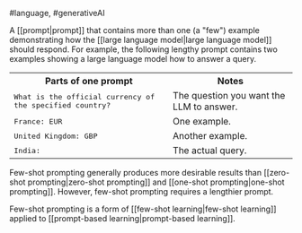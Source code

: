 #language, #generativeAI

A [[prompt|prompt]] that contains more than one (a &quot;few&quot;) example
demonstrating how the [[large language model|large language model]]
should respond. For example, the following lengthy prompt contains two
examples showing a large language model how to answer a query.

<table>
  <tr> <th>Parts of one prompt</th> <th>Notes</th> </tr>
  <tr>
    <td><tt>What is the official currency of the specified country?</tt></td>
    <td>The question you want the LLM to answer.</td>
  </tr>
  <tr> <td><tt>France: EUR</tt></td>         <td>One example.</td> </tr>
  <tr> <td><tt>United Kingdom: GBP</tt></td> <td>Another example.</td> </tr>
  <tr> <td><tt>India:</tt></td>              <td>The actual query.</td> </tr>
</table>

Few-shot prompting generally produces more desirable results than
[[zero-shot prompting|zero-shot prompting]] and
[[one-shot prompting|one-shot prompting]]. However, few-shot prompting
requires a lengthier prompt.

Few-shot prompting is a form of [[few-shot learning|few-shot learning]]
applied to [[prompt-based learning|prompt-based learning]].


